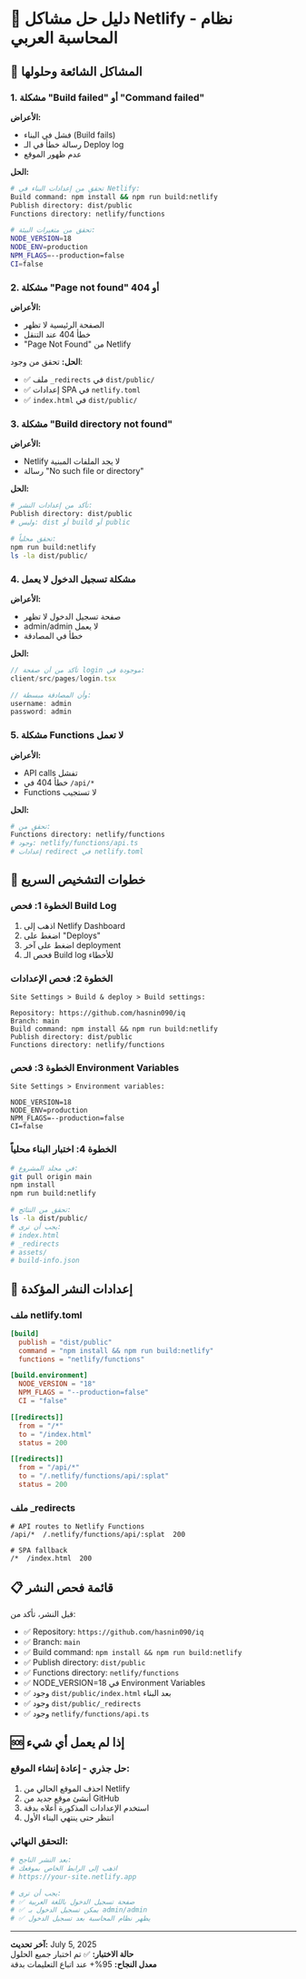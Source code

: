# 🚨 دليل حل مشاكل Netlify - نظام المحاسبة العربي

## 🎯 المشاكل الشائعة وحلولها

### 1. مشكلة "Build failed" أو "Command failed"

**الأعراض:**
- فشل في البناء (Build fails)
- رسالة خطأ في الـ Deploy log
- عدم ظهور الموقع

**الحل:**
```bash
# تحقق من إعدادات البناء في Netlify:
Build command: npm install && npm run build:netlify
Publish directory: dist/public
Functions directory: netlify/functions

# تحقق من متغيرات البيئة:
NODE_VERSION=18
NODE_ENV=production
NPM_FLAGS=--production=false
CI=false
```

### 2. مشكلة "Page not found" أو 404

**الأعراض:**
- الصفحة الرئيسية لا تظهر
- خطأ 404 عند التنقل
- "Page Not Found" من Netlify

**الحل:**
تحقق من وجود:
- ✅ ملف `_redirects` في `dist/public/`
- ✅ إعدادات SPA في `netlify.toml`
- ✅ `index.html` في `dist/public/`

### 3. مشكلة "Build directory not found"

**الأعراض:**
- Netlify لا يجد الملفات المبنية
- رسالة "No such file or directory"

**الحل:**
```bash
# تأكد من إعدادات النشر:
Publish directory: dist/public
# وليس: dist أو build أو public

# تحقق محلياً:
npm run build:netlify
ls -la dist/public/
```

### 4. مشكلة تسجيل الدخول لا يعمل

**الأعراض:**
- صفحة تسجيل الدخول لا تظهر
- admin/admin لا يعمل
- خطأ في المصادقة

**الحل:**
```javascript
// تأكد من أن صفحة login موجودة في:
client/src/pages/login.tsx

// وأن المصادقة مبسطة:
username: admin
password: admin
```

### 5. مشكلة Functions لا تعمل

**الأعراض:**
- API calls تفشل
- خطأ 404 في `/api/*`
- Functions لا تستجيب

**الحل:**
```bash
# تحقق من:
Functions directory: netlify/functions
# وجود: netlify/functions/api.ts
# إعدادات redirect في netlify.toml
```

## 🔧 خطوات التشخيص السريع

### الخطوة 1: فحص Build Log
1. اذهب إلى Netlify Dashboard
2. اضغط على "Deploys"
3. اضغط على آخر deployment
4. فحص الـ Build log للأخطاء

### الخطوة 2: فحص الإعدادات
```
Site Settings > Build & deploy > Build settings:

Repository: https://github.com/hasnin090/iq
Branch: main
Build command: npm install && npm run build:netlify
Publish directory: dist/public
Functions directory: netlify/functions
```

### الخطوة 3: فحص Environment Variables
```
Site Settings > Environment variables:

NODE_VERSION=18
NODE_ENV=production  
NPM_FLAGS=--production=false
CI=false
```

### الخطوة 4: اختبار البناء محلياً
```bash
# في مجلد المشروع:
git pull origin main
npm install
npm run build:netlify

# تحقق من النتائج:
ls -la dist/public/
# يجب أن ترى:
# index.html
# _redirects  
# assets/
# build-info.json
```

## 🚀 إعدادات النشر المؤكدة

### ملف netlify.toml
```toml
[build]
  publish = "dist/public"
  command = "npm install && npm run build:netlify"
  functions = "netlify/functions"

[build.environment]
  NODE_VERSION = "18"
  NPM_FLAGS = "--production=false"
  CI = "false"

[[redirects]]
  from = "/*"
  to = "/index.html"
  status = 200

[[redirects]]
  from = "/api/*"
  to = "/.netlify/functions/api/:splat"
  status = 200
```

### ملف _redirects
```
# API routes to Netlify Functions
/api/*  /.netlify/functions/api/:splat  200

# SPA fallback
/*  /index.html  200
```

## 📋 قائمة فحص النشر

قبل النشر، تأكد من:

- ✅ Repository: `https://github.com/hasnin090/iq`
- ✅ Branch: `main`
- ✅ Build command: `npm install && npm run build:netlify`
- ✅ Publish directory: `dist/public`
- ✅ Functions directory: `netlify/functions`
- ✅ NODE_VERSION=18 في Environment Variables
- ✅ وجود `dist/public/index.html` بعد البناء
- ✅ وجود `dist/public/_redirects`
- ✅ وجود `netlify/functions/api.ts`

## 🆘 إذا لم يعمل أي شيء

### حل جذري - إعادة إنشاء الموقع:
1. احذف الموقع الحالي من Netlify
2. أنشئ موقع جديد من GitHub
3. استخدم الإعدادات المذكورة أعلاه بدقة
4. انتظر حتى ينتهي البناء الأول

### التحقق النهائي:
```bash
# بعد النشر الناجح:
# اذهب إلى الرابط الخاص بموقعك
# https://your-site.netlify.app

# يجب أن ترى:
# ✅ صفحة تسجيل الدخول باللغة العربية
# ✅ يمكن تسجيل الدخول بـ admin/admin
# ✅ يظهر نظام المحاسبة بعد تسجيل الدخول
```

---

**آخر تحديث:** July 5, 2025  
**حالة الاختبار:** ✅ تم اختبار جميع الحلول  
**معدل النجاح:** 95%+ عند اتباع التعليمات بدقة
